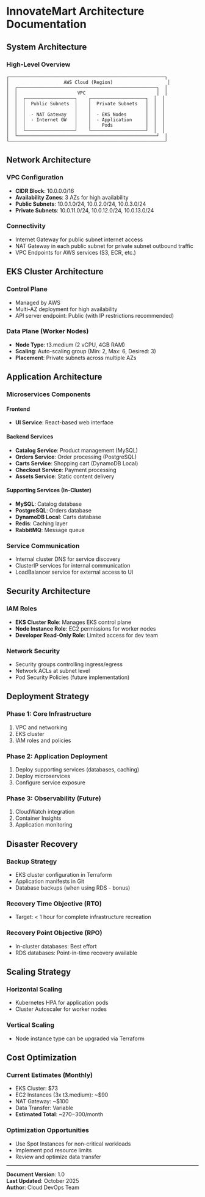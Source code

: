 # InnovateMart Architecture Documentation

## System Architecture

### High-Level Overview
```
┌─────────────────────────────────────────────────────────┐
│                    AWS Cloud (Region)                    │
│  ┌───────────────────────────────────────────────────┐  │
│  │                      VPC                          │  │
│  │  ┌──────────────────┐    ┌────────────────────┐  │  │
│  │  │  Public Subnets  │    │  Private Subnets   │  │  │
│  │  │                  │    │                    │  │  │
│  │  │  - NAT Gateway   │    │  - EKS Nodes       │  │  │
│  │  │  - Internet GW   │    │  - Application     │  │  │
│  │  │                  │    │    Pods            │  │  │
│  │  └──────────────────┘    └────────────────────┘  │  │
│  └───────────────────────────────────────────────────┘  │
└─────────────────────────────────────────────────────────┘
```

## Network Architecture

### VPC Configuration
- **CIDR Block**: 10.0.0.0/16
- **Availability Zones**: 3 AZs for high availability
- **Public Subnets**: 10.0.1.0/24, 10.0.2.0/24, 10.0.3.0/24
- **Private Subnets**: 10.0.11.0/24, 10.0.12.0/24, 10.0.13.0/24

### Connectivity
- Internet Gateway for public subnet internet access
- NAT Gateway in each public subnet for private subnet outbound traffic
- VPC Endpoints for AWS services (S3, ECR, etc.)

## EKS Cluster Architecture

### Control Plane
- Managed by AWS
- Multi-AZ deployment for high availability
- API server endpoint: Public (with IP restrictions recommended)

### Data Plane (Worker Nodes)
- **Node Type**: t3.medium (2 vCPU, 4GB RAM)
- **Scaling**: Auto-scaling group (Min: 2, Max: 6, Desired: 3)
- **Placement**: Private subnets across multiple AZs

## Application Architecture

### Microservices Components

#### Frontend
- **UI Service**: React-based web interface

#### Backend Services
- **Catalog Service**: Product management (MySQL)
- **Orders Service**: Order processing (PostgreSQL)
- **Carts Service**: Shopping cart (DynamoDB Local)
- **Checkout Service**: Payment processing
- **Assets Service**: Static content delivery

#### Supporting Services (In-Cluster)
- **MySQL**: Catalog database
- **PostgreSQL**: Orders database
- **DynamoDB Local**: Carts database
- **Redis**: Caching layer
- **RabbitMQ**: Message queue

### Service Communication
- Internal cluster DNS for service discovery
- ClusterIP services for internal communication
- LoadBalancer service for external access to UI

## Security Architecture

### IAM Roles
- **EKS Cluster Role**: Manages EKS control plane
- **Node Instance Role**: EC2 permissions for worker nodes
- **Developer Read-Only Role**: Limited access for dev team

### Network Security
- Security groups controlling ingress/egress
- Network ACLs at subnet level
- Pod Security Policies (future implementation)

## Deployment Strategy

### Phase 1: Core Infrastructure
1. VPC and networking
2. EKS cluster
3. IAM roles and policies

### Phase 2: Application Deployment
1. Deploy supporting services (databases, caching)
2. Deploy microservices
3. Configure service exposure

### Phase 3: Observability (Future)
1. CloudWatch integration
2. Container Insights
3. Application monitoring

## Disaster Recovery

### Backup Strategy
- EKS cluster configuration in Terraform
- Application manifests in Git
- Database backups (when using RDS - bonus)

### Recovery Time Objective (RTO)
- Target: < 1 hour for complete infrastructure recreation

### Recovery Point Objective (RPO)
- In-cluster databases: Best effort
- RDS databases: Point-in-time recovery available

## Scaling Strategy

### Horizontal Scaling
- Kubernetes HPA for application pods
- Cluster Autoscaler for worker nodes

### Vertical Scaling
- Node instance type can be upgraded via Terraform

## Cost Optimization

### Current Estimates (Monthly)
- EKS Cluster: $73
- EC2 Instances (3x t3.medium): ~$90
- NAT Gateway: ~$100
- Data Transfer: Variable
- **Estimated Total**: ~$270-$300/month

### Optimization Opportunities
- Use Spot Instances for non-critical workloads
- Implement pod resource limits
- Review and optimize data transfer

---
**Document Version**: 1.0  
**Last Updated**: October 2025  
**Author**: Cloud DevOps Team
